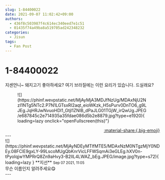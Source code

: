 ```yaml
---
slug: 1-84400022
date: 2021-09-07 11:02:42+09:00
authors:
  - 436f8c503987f4c614ec340eed7e1c51
  - 01435f74a49ba8a519705ad242348232
categories:
  - Jisun
tags:
  - Fan Post
---
```


# 1-84400022

<div class="post-container" markdown="1">
<div class="content-container md-sidebar__scrollwrap" markdown="1">

지센언니~ 돼지고기 좋아하세요? 여기 브라질에는 이런 요리가 있습니다. 드실래요?
<figure markdown="1">
![](https://phinf.wevpstatic.net/MjAyMjA3MDJfNzUg/MDAxNjU2NzI1NTg5NTc2.P7N1LGTsxRI2aqt_eioWKzk_H5sPurv0DnTO6_g9LJEg.JqHRJwNvuoHDl1_Gtjl1ZNIB_dPaJLG01TGjW_irQwUg.JPEG/e687845c2e714935a35fdae086d5b2e8879.jpg?type=e1920){ loading=lazy onclick="openFullscreen(this)"}
</figure>


</div>
</div>

<div style="text-align: right;" markdown="1">
<a href="https://weverse.io/fromis9/fanpost/1-84400022" style="text-align: right;">:material-share:{.big-emoji}</a>
</div>
---

<div class="comments-container md-sidebar__scrollwrap" markdown="1">
<div class="comment" markdown="1">
<div class='id-container' markdown="1">
![](https://phinf.wevpstatic.net/MjAyNDEyMTlfMTE5/MDAxNzM0NTgzMjY0NDEy.08FClE9gxLY-99LscoMUgQbKnrVicLFFWSqmAi3eGLEg.hXV0n-tPyoIqjwYMPRrQ8Zn9aHvy3-B2llL4LWAZ_bEg.JPEG/image.jpg?type=s72){ loading=lazy }
**<span class="artist">지선</span>** <small>Sep 07 2021, 11:05</small><br>
</div>
<div class='comment-body' markdown="1">
무슨 이름인지 알려주세요😋
</div>
</div>
</div>
---
